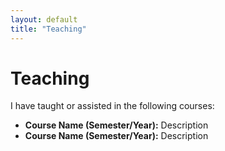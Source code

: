 ```yaml
---
layout: default
title: "Teaching"
---
```

# Teaching

I have taught or assisted in the following courses:

- **Course Name (Semester/Year):** Description
- **Course Name (Semester/Year):** Description
